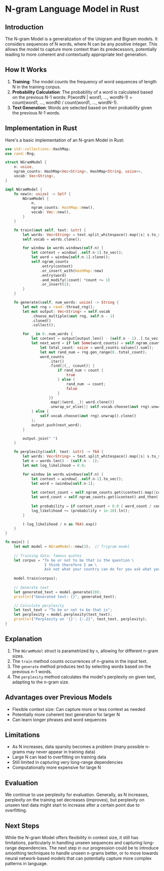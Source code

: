 # N-gram Language Model in Rust

## Introduction

The N-gram Model is a generalization of the Unigram and Bigram models. It considers sequences of N words, where N can be any positive integer. This allows the model to capture more context than its predecessors, potentially leading to more coherent and contextually appropriate text generation.

## How It Works

1. **Training**: The model counts the frequency of word sequences of length N in the training corpus.
2. **Probability Calculation**: The probability of a word is calculated based on the previous N-1 words: P(wordN | word1, ..., wordN-1) = count(word1, ..., wordN) / count(word1, ..., wordN-1).
3. **Text Generation**: Words are selected based on their probability given the previous N-1 words.

## Implementation in Rust

Here's a basic implementation of an N-gram Model in Rust:

```rust
use std::collections::HashMap;
use rand::Rng;

struct NGramModel {
    n: usize,
    ngram_counts: HashMap<Vec<String>, HashMap<String, usize>>,
    vocab: Vec<String>,
}

impl NGramModel {
    fn new(n: usize) -> Self {
        NGramModel {
            n,
            ngram_counts: HashMap::new(),
            vocab: Vec::new(),
        }
    }

    fn train(&mut self, text: &str) {
        let words: Vec<String> = text.split_whitespace().map(|s| s.to_string()).collect();
        self.vocab = words.clone();

        for window in words.windows(self.n) {
            let context = window[..self.n-1].to_vec();
            let word = window[self.n-1].clone();
            self.ngram_counts
                .entry(context)
                .or_insert_with(HashMap::new)
                .entry(word)
                .and_modify(|count| *count += 1)
                .or_insert(1);
        }
    }

    fn generate(&self, num_words: usize) -> String {
        let mut rng = rand::thread_rng();
        let mut output: Vec<String> = self.vocab
            .choose_multiple(&mut rng, self.n - 1)
            .cloned()
            .collect();

        for _ in 0..num_words {
            let context = output[output.len() - (self.n - 1)..].to_vec();
            let next_word = if let Some(word_counts) = self.ngram_counts.get(&context) {
                let total_count: usize = word_counts.values().sum();
                let mut rand_num = rng.gen_range(0..total_count);
                word_counts
                    .iter()
                    .find(|(_, &count)| {
                        if rand_num < count {
                            true
                        } else {
                            rand_num -= count;
                            false
                        }
                    })
                    .map(|(word, _)| word.clone())
                    .unwrap_or_else(|| self.vocab.choose(&mut rng).unwrap().clone())
            } else {
                self.vocab.choose(&mut rng).unwrap().clone()
            };
            output.push(next_word);
        }

        output.join(" ")
    }

    fn perplexity(&self, text: &str) -> f64 {
        let words: Vec<String> = text.split_whitespace().map(|s| s.to_string()).collect();
        let n = words.len() - (self.n - 1);
        let mut log_likelihood = 0.0;

        for window in words.windows(self.n) {
            let context = window[..self.n-1].to_vec();
            let word = &window[self.n-1];
            
            let context_count = self.ngram_counts.get(&context).map(|counts| counts.values().sum::<usize>()).unwrap_or(0) as f64;
            let word_count = self.ngram_counts.get(&context).and_then(|counts| counts.get(word)).unwrap_or(&0) as f64;
            
            let probability = if context_count > 0.0 { word_count / context_count } else { 0.0 };
            log_likelihood += (probability + 1e-10).ln();
        }

        (-log_likelihood / n as f64).exp()
    }
}

fn main() {
    let mut model = NGramModel::new(3);  // Trigram model
    
    // Training data: famous quotes
    let corpus = "To be or not to be that is the question \
                  I think therefore I am \
                  Ask not what your country can do for you ask what you can do for your country";
    
    model.train(corpus);
    
    // Generate text
    let generated_text = model.generate(20);
    println!("Generated text: {}", generated_text);

    // Calculate perplexity
    let test_text = "To be or not to be that is";
    let perplexity = model.perplexity(test_text);
    println!("Perplexity on '{}': {:.2}", test_text, perplexity);
}
```

## Explanation

1. The `NGramModel` struct is parametrized by `n`, allowing for different n-gram sizes.
2. The `train` method counts occurrences of n-grams in the input text.
3. The `generate` method produces text by selecting words based on the previous n-1 words.
4. The `perplexity` method calculates the model's perplexity on given text, adapting to the n-gram size.

## Advantages over Previous Models

- Flexible context size: Can capture more or less context as needed
- Potentially more coherent text generation for larger N
- Can learn longer phrases and word sequences

## Limitations

- As N increases, data sparsity becomes a problem (many possible n-grams may never appear in training data)
- Large N can lead to overfitting on training data
- Still limited in capturing very long-range dependencies
- Computationally more expensive for large N

## Evaluation

We continue to use perplexity for evaluation. Generally, as N increases, perplexity on the training set decreases (improves), but perplexity on unseen test data might start to increase after a certain point due to overfitting.

## Next Steps

While the N-gram Model offers flexibility in context size, it still has limitations, particularly in handling unseen sequences and capturing long-range dependencies. The next step in our progression could be to introduce smoothing techniques to handle unseen n-grams better, or to move towards neural network-based models that can potentially capture more complex patterns in language.